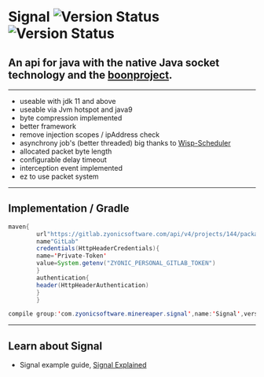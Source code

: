 # Signal ![Version Status ](https://img.shields.io/badge/JDK-11-red?style=for-the-badge) ![Version Status ](https://img.shields.io/badge/RELEASE-v0.7.0-blue?style=for-the-badge)

## An api for java with the native Java socket technology and the [boonproject](https://github.com/boonproject/boon).

________________________________________

- useable with jdk 11 and above
- useable via Jvm hotspot and java9
- byte compression implemented
- better framework
- remove injection scopes / ipAddress check
- asynchrony job's (better threaded) big thanks to [Wisp-Scheduler](https://github.com/Coreoz/Wisp)
- allocated packet byte length
- configurable delay timeout
- interception event implemented
- ez to use packet system

________________________________________

## Implementation / Gradle

```java
maven{
        url"https://gitlab.zyonicsoftware.com/api/v4/projects/144/packages/maven"
        name"GitLab"
        credentials(HttpHeaderCredentials){
        name='Private-Token'
        value=System.getenv("ZYONIC_PERSONAL_GITLAB_TOKEN")
        }
        authentication{
        header(HttpHeaderAuthentication)
        }
        }
```

```java
compile group:'com.zyonicsoftware.minereaper.signal',name:'Signal',version:'v0.7.0'
```

________________________________________

## Learn about Signal

- Signal example
  guide, [Signal Explained](https://gitlab.zyonicsoftware.com/mint9976/Signal/-/tree/master/src/main/java/com/zyonicsoftware/minereaper/signal/example)



